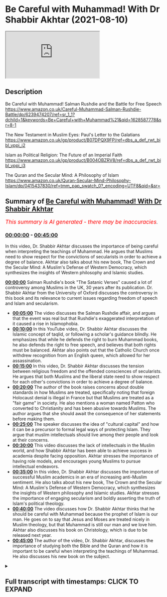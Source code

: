 # Be Careful with Muhammad! With Dr Shabbir Akhtar (2021-08-10)

<iframe loading='lazy' src='https://www.youtube.com/embed/YbwyFNXXC00'></iframe>

## Description

Be Careful with Muhammad! Salman Rushdie and the Battle for Free Speech https://www.amazon.co.uk/Careful-Muhammad-Salman-Rushdie-Battle/dp/6239474207/ref=sr_1_1?dchild=1&keywords=Be+Careful+with+Muhammad%21&qid=1628587778&sr=8-1

The New Testament in Muslim Eyes: Paul's Letter to the Galatians https://www.amazon.co.uk/gp/product/B07DPQX9FP/ref=dbs_a_def_rwt_bibl_vppi_i2

Islam as Political Religion: The Future of an Imperial Faith https://www.amazon.co.uk/gp/product/B004OBZRV8/ref=dbs_a_def_rwt_bibl_vppi_i3

The Quran and the Secular Mind: A Philosophy of Islam https://www.amazon.co.uk/Quran-Secular-Mind-Philosophy-Islam/dp/0415437830/ref=tmm_pap_swatch_0?_encoding=UTF8&qid=&sr=

## Summary of [Be Careful with Muhammad! With Dr Shabbir Akhtar](https://www.youtube.com/watch?v=YbwyFNXXC00)


*<span style="color:red; font-size:125%">This summary is AI generated - there may be inaccuracies</span>. [](/)*

### [00:00:00](https://www.youtube.com/watch?v=YbwyFNXXC00&t=0) - [00:45:00](https://www.youtube.com/watch?v=YbwyFNXXC00&t=2700)

In this video, Dr. Shabbir Akhtar discusses the importance of being careful when interpreting the teachings of Muhammad. He argues that Muslims need to show respect for the convictions of secularists in order to achieve a degree of balance. Akhtar also talks about his new book, The Crown and the Secular Mind: A Muslim's Defense of Western Democracy, which synthesizes the insights of Western philosophy and Islamic studies.

**[00:00:00](https://www.youtube.com/watch?v=YbwyFNXXC00&t=0)** Salman Rushdie's book "The Satanic Verses" caused a lot of controversy among Muslims in the UK, 30 years after its publication. Dr. Shabbir Akhtar from the University of Oxford discusses the controversy in this book and its relevance to current issues regarding freedom of speech and Islam and secularism.
* **[00:05:00](https://www.youtube.com/watch?v=YbwyFNXXC00&t=300)** The video discusses the Salman Rushdie affair, and argues that the event was real but that Rushdie's exaggerated interpretation of it caused a rise in Islamophobia.
* **[00:10:00](https://www.youtube.com/watch?v=YbwyFNXXC00&t=600)** In this YouTube video, Dr. Shabbir Akhtar discusses the Islamic concept of taqlid, or following a scholar's guidance blindly. He emphasizes that while he defends the right to burn Muhammad books, he also defends the right to free speech, and believes that both rights must be balanced. Akhtar also points out that the Catholic Church once withdrew recognition from an English queen, which allowed for her assassination.
* **[00:15:00](https://www.youtube.com/watch?v=YbwyFNXXC00&t=900)** In this video, Dr. Shabbir Akhtar discusses the tension between religious freedom and the offended consciences of secularists. He argues that both Muslims and the liberal state need to show respect for each other's convictions in order to achieve a degree of balance.
* **[00:20:00](https://www.youtube.com/watch?v=YbwyFNXXC00&t=1200)** The author of the book raises concerns about double standards in how Muslims are treated, specifically noting that foreign Holocaust denial is illegal in France but that Muslims are treated as a "fair game" in society. He also mentions a woman named Patton who converted to Christianity and has been abusive towards Muslims. The author argues that she should await the consequence of her statements before making them.
* **[00:25:00](https://www.youtube.com/watch?v=YbwyFNXXC00&t=1500)** The speaker discusses the idea of "cultural capital" and how it can be a precursor to formal legal ways of protecting Islam. They argue that muslim intellectuals should live among their people and look at their concerns.
* **[00:30:00](https://www.youtube.com/watch?v=YbwyFNXXC00&t=1800)** This video discusses the lack of intellectuals in the Muslim world, and how Shabbir Akhtar has been able to achieve success in academia despite facing opposition. Akhtar stresses the importance of having role models, and encourages young Muslims to pursue intellectual endeavors.
* **[00:35:00](https://www.youtube.com/watch?v=YbwyFNXXC00&t=2100)** In this video, Dr. Shabbir Akhtar discusses the importance of successful Muslim academics in an era of increasing anti-Muslim sentiment. He also talks about his new book, The Crown and the Secular Mind: A Muslim's Defense of Western Democracy, which synthesizes the insights of Western philosophy and Islamic studies. Akhtar stresses the importance of engaging secularism and boldly asserting the truth of Islam's political theology.
* **[00:40:00](https://www.youtube.com/watch?v=YbwyFNXXC00&t=2400)** The video discusses how Dr. Shabbir Akhtar thinks that he should be careful with Muhammad because the prophet of Islam is our man. He goes on to say that Jesus and Moses are treated nicely in Muslim theology, but that Muhammad is still our man and we love him. Akhtar also discusses his book on Christology, which is due to be released next year.
* **[00:45:00](https://www.youtube.com/watch?v=YbwyFNXXC00&t=2700)** The author of the video, Dr. Shabbir Akhtar, discusses the importance of studying both the Bible and the Quran and how it is important to be careful when interpreting the teachings of Muhammad. He also discusses his new book on the subject.

<details><summary><h2>Full transcript with timestamps: CLICK TO EXPAND</h2></summary>

[0:00:00](https://youtu.be/YbwyFNXXC00?t=0) Well hello there, my name is Paul Williams 
from Blogging Theology and you are almost    
[0:00:06](https://youtu.be/YbwyFNXXC00?t=6) welcome. And today I have a very special guest Dr Shabbir Akhtar from the University of Oxford.    
[0:00:12](https://youtu.be/YbwyFNXXC00?t=12) You're most welcome sir! Thank you very much 
Paul thank you. And I just want to    
[0:00:18](https://youtu.be/YbwyFNXXC00?t=18) introduce briefly who Dr Shabbir is for 
those of you who don't know. He's a philosopher    
[0:00:25](https://youtu.be/YbwyFNXXC00?t=25) trained at Cambridge University, as a PhD in 
Kierkegaard, I think the famous Danish philosopher    
[0:00:32](https://youtu.be/YbwyFNXXC00?t=32) who's really worth reading actually, he's widely 
published on pluralism, race relations in the UK,    
[0:00:38](https://youtu.be/YbwyFNXXC00?t=38) and Islam's and Christianity's differing responses 
to modern secularism particularly in the UK.   
[0:00:46](https://youtu.be/YbwyFNXXC00?t=46) He's written some some of my favourite books 
actually he's written The Quran and the Secular    
[0:00:51](https://youtu.be/YbwyFNXXC00?t=51) Mind, published in 2007 an absolute feast for the 
intellect, it is one of Dr Tim Winter's recommended    
[0:00:59](https://youtu.be/YbwyFNXXC00?t=59) reading books in his reading list, and I agree 
with that. And another great one is Islam as a    
[0:01:04](https://youtu.be/YbwyFNXXC00?t=64) Political Religion, published in 2010, another really weighty 
and fascinating tome. I recommend both of these.    
[0:01:12](https://youtu.be/YbwyFNXXC00?t=72) But also he's gone even beyond that - 
he's published the first of a three volume    
[0:01:17](https://youtu.be/YbwyFNXXC00?t=77) commentary on the Greek New Testament called The 
New Testament in Muslim Eyes: Paul's Letter to the    
[0:01:23](https://youtu.be/YbwyFNXXC00?t=83) Galatians, published by Routledge. And I think that 
may be a first: a Muslim philosopher, theologian,    
[0:01:30](https://youtu.be/YbwyFNXXC00?t=90) actually engaged with contemporary cutting edge 
biblical scholarship and looking at the Greek of    
[0:01:36](https://youtu.be/YbwyFNXXC00?t=96) Paul's letter to the Galatians, so i have read that 
and that is actually for all theological students    
[0:01:41](https://youtu.be/YbwyFNXXC00?t=101) again another work that's highly recommended 
actually not just obviously by me but by    
[0:01:46](https://youtu.be/YbwyFNXXC00?t=106) the scholars. And he's currently a member of 
the Faculty of Theology and Religions at Oxford    
[0:01:53](https://youtu.be/YbwyFNXXC00?t=113) University, and i know you've been a professor in 
the USA, i think in Indonesia as well, you were    
[0:01:58](https://youtu.be/YbwyFNXXC00?t=118) yeah Malaysia, in Malaysia as well, so incredibly 
diverse varied and fascinating career.    
[0:02:06](https://youtu.be/YbwyFNXXC00?t=126) But the the reason he is here today i 
invited him to appear today is another book    
[0:02:13](https://youtu.be/YbwyFNXXC00?t=133) that has he's just republished actually it's 
called Be Careful with Muhammad, Salman Rushdie and    
[0:02:20](https://youtu.be/YbwyFNXXC00?t=140) the Battle for Free Speech. Now it's the second 
edition with a huge new preface which i've    
[0:02:27](https://youtu.be/YbwyFNXXC00?t=147) read and that's worth it's actually a work in its 
own right a massive survey of issues to do with    
[0:02:32](https://youtu.be/YbwyFNXXC00?t=152) freedom of speech and islam and secularism and oh 
many many issues so it's that book i think that    
[0:02:38](https://youtu.be/YbwyFNXXC00?t=158) really triggered people triggered me to think wow 
you know maybe dr shabir can talk about that so um    
[0:02:45](https://youtu.be/YbwyFNXXC00?t=165) can you just uh first of all um say a bit about 
um who Salman Rushdie is because not particularly    
[0:02:53](https://youtu.be/YbwyFNXXC00?t=173) younger viewers i'm gonna have no idea who this 
gentleman is and uh and also this book that he    
[0:02:58](https://youtu.be/YbwyFNXXC00?t=178) wrote the 'Satanic Verses' it sounds evil! What is 
it what is this book about and why why is it cause    
[0:03:05](https://youtu.be/YbwyFNXXC00?t=185) such a furore, such an upset amongst Muslims in 
the UK. Well thank you very much Paul for inviting    
[0:03:13](https://youtu.be/YbwyFNXXC00?t=193) me. Salam to everyone and also happy new muslim 
year in the month of muharram ii a good uh time to    
[0:03:23](https://youtu.be/YbwyFNXXC00?t=203) speak on this topic uh paul is a mutual 
pleasure by the way i'm awesome admirer of your    
[0:03:29](https://youtu.be/YbwyFNXXC00?t=209) blogging theology and you're a very erudite 
uh man yourself even though you don't have    
[0:03:35](https://youtu.be/YbwyFNXXC00?t=215) the title of professor you don't need one um 
let me see what this book is about it's uh    
[0:03:41](https://youtu.be/YbwyFNXXC00?t=221) as you say it goes back an event that took place 
about 30 years ago uh the salman rushdie affair    
[0:03:49](https://youtu.be/YbwyFNXXC00?t=229) not just the publication of rushdie's book 
the satanic verses which i'll explain what's    
[0:03:53](https://youtu.be/YbwyFNXXC00?t=233) in it but also our muslim response to 
it i was one of the campaigners and    
[0:03:58](https://youtu.be/YbwyFNXXC00?t=238) this book actually the original book 
is a record of a campaign the preface    
[0:04:03](https://youtu.be/YbwyFNXXC00?t=243) 30 years on these were everything that's happened 
in the last 30 years the book was um published in    
[0:04:09](https://youtu.be/YbwyFNXXC00?t=249) 1988 autumn and then i wrote my response in 1989 
soon after the fatwa was issued the sentence    
[0:04:19](https://youtu.be/YbwyFNXXC00?t=259) sentencing summaries due to death by the late 
ayatollah khomeini my book is a survey of all    
[0:04:24](https://youtu.be/YbwyFNXXC00?t=264) these events the book burning in bradford um 
30 years on i think the issues are so relevant    
[0:04:31](https://youtu.be/YbwyFNXXC00?t=271) uh paul what i do is i look at the 
charlie hebdo affair among other cartoon    
[0:04:36](https://youtu.be/YbwyFNXXC00?t=276) controversies in the danish context as well 
that's part of the preface but the preface    
[0:04:40](https://youtu.be/YbwyFNXXC00?t=280) really does try and cover it multi-dimensionally 
the event actually is a very interesting one in    
[0:04:46](https://youtu.be/YbwyFNXXC00?t=286) islamic history it's greatly uh debated many words 
that there was such an incident the allegation    
[0:04:53](https://youtu.be/YbwyFNXXC00?t=293) is that and it's recorded in 
islamic history by the way    
[0:04:58](https://youtu.be/YbwyFNXXC00?t=298) and other historians that on one occasion surah 53 
um the prophet's attempt to deliver the revelation    
[0:05:06](https://youtu.be/YbwyFNXXC00?t=306) was interrupted by the devil who inserted a number 
of verses into the revelation now these verses are    
[0:05:12](https://youtu.be/YbwyFNXXC00?t=312) not found in in any manuscript in the quran 
they were immediately removed during the time    
[0:05:17](https://youtu.be/YbwyFNXXC00?t=317) the lifetime of the prophet so and there's a lot 
of dispute about whether the incident is genuine    
[0:05:23](https://youtu.be/YbwyFNXXC00?t=323) or whether it was actually just invented 
perhaps possibly by muslims themselves    
[0:05:28](https://youtu.be/YbwyFNXXC00?t=328) to provide an occasion of revelation for a verse 
in chapter 22 a different surah of the quran    
[0:05:34](https://youtu.be/YbwyFNXXC00?t=334) which says that whenever satan tries to interject 
something into the mouth one of our messengers we    
[0:05:41](https://youtu.be/YbwyFNXXC00?t=341) ourselves meaning god we cancel it we acknowledge 
so some people think it may actually just be an    
[0:05:46](https://youtu.be/YbwyFNXXC00?t=346) artificial maneuver others think the incident is 
real but of course it doesn't occur in any extant    
[0:05:52](https://youtu.be/YbwyFNXXC00?t=352) mastery of the holy quran what i think rushdie 
did is that he took an arguably real incident    
[0:05:58](https://youtu.be/YbwyFNXXC00?t=358) in the history of the revelation of the quran 
and early islam and then he exaggerated it he    
[0:06:04](https://youtu.be/YbwyFNXXC00?t=364) said well if a couple of verses in the quran 
could temporarily at least be from the devil    
[0:06:10](https://youtu.be/YbwyFNXXC00?t=370) why isn't it possible that the entire quran 
is from the devil that's obviously the great    
[0:06:15](https://youtu.be/YbwyFNXXC00?t=375) hyperbole and exaggeration so i take him to 
task for that suggestion because i think such a    
[0:06:20](https://youtu.be/YbwyFNXXC00?t=380) revisionist account of history even in a fictional 
form is a very profound insult and abuse it's not    
[0:06:27](https://youtu.be/YbwyFNXXC00?t=387) really a critique of islamic origins that's the 
background the rest was our reaction to it which    
[0:06:32](https://youtu.be/YbwyFNXXC00?t=392) i've documented and i must say paul that i believe 
that the salman rushdie affair is not really just    
[0:06:39](https://youtu.be/YbwyFNXXC00?t=399) to do salman rushdie it's true that he wrote the 
book to which we reacted but had we not reacted    
[0:06:45](https://youtu.be/YbwyFNXXC00?t=405) there would not have been such an affair at all 
i think that the affair was an important one    
[0:06:50](https://youtu.be/YbwyFNXXC00?t=410) a lot of people criticized me recently 30 years 
old saying our reaction to this was wrong perhaps    
[0:06:57](https://youtu.be/YbwyFNXXC00?t=417) we ourselves are responsible for the islamophobia 
that has grown in the aftermath to which i respond    
[0:07:02](https://youtu.be/YbwyFNXXC00?t=422) well islamophobia predates the affair and sadly 
it will long outlive it is that sufficient    
[0:07:10](https://youtu.be/YbwyFNXXC00?t=430) paul for now well that that's that's very succinct 
uh summary i mean there's some spectacular global    
[0:07:17](https://youtu.be/YbwyFNXXC00?t=437) phenomena that happen for example as you say the 
ayatollah hominy issued uh uh what in the west    
[0:07:23](https://youtu.be/YbwyFNXXC00?t=443) is understood to be a fatwa is a death sentence 
isn't it in the west that's how it's understood    
[0:07:28](https://youtu.be/YbwyFNXXC00?t=448) because it couldn't be further from the truth 
a fact were simply a a legal ruling issued by a    
[0:07:33](https://youtu.be/YbwyFNXXC00?t=453) jurist it could be on any subject yeah the the 
ayatollah issued a death sentence and um the    
[0:07:40](https://youtu.be/YbwyFNXXC00?t=460) the summon russia who's a novelist um given an 
obe by the queen for his services to britain um    
[0:07:46](https://youtu.be/YbwyFNXXC00?t=466) extraordinary really um to be protected 24 hours a 
day by british police he may still be protected i    
[0:07:53](https://youtu.be/YbwyFNXXC00?t=473) don't know um and so he's virtually in hiding 
for many years because of this novel satanic    
[0:07:59](https://youtu.be/YbwyFNXXC00?t=479) verses that he wrote all those years ago it's an 
extraordinary reaction to a work of fiction but  
[0:08:07](https://youtu.be/YbwyFNXXC00?t=487) well well paul firstly with regard to fatwa as you 
say the fatwa simply means legal judgment it need    
[0:08:15](https://youtu.be/YbwyFNXXC00?t=495) not be binding however if it's issued by a head 
of state like community was obviously just by at    
[0:08:20](https://youtu.be/YbwyFNXXC00?t=500) least to the people who follow him in that country 
uh the word fatwa it's a quranic term incidentally    
[0:08:26](https://youtu.be/YbwyFNXXC00?t=506) the verb and the noun are used it basically 
means a judgment so obviously a fatwa from god    
[0:08:32](https://youtu.be/YbwyFNXXC00?t=512) for example in several parts to quran there's 
a fatwa about a particular very intricate    
[0:08:38](https://youtu.be/YbwyFNXXC00?t=518) matter of inheritance at the end of chapter four 
obviously the word fatwa the verbal form is used    
[0:08:44](https://youtu.be/YbwyFNXXC00?t=524) there but actually in islamic history uh there 
have been a variety of fatawa or plural one of    
[0:08:50](https://youtu.be/YbwyFNXXC00?t=530) the most famous ones was ironically given by ibn 
rushd avarice who wrote a book a whole treatise    
[0:08:58](https://youtu.be/YbwyFNXXC00?t=538) in the form of fatwa because he was a maliki 
jurist and the book is called the compatibility    
[0:09:04](https://youtu.be/YbwyFNXXC00?t=544) of the sharia the holy law with wisdom philosophy 
so it's strange that the word fatwa was associated    
[0:09:10](https://youtu.be/YbwyFNXXC00?t=550) with something in purely intellectual and 
two recent years where now of course many    
[0:09:15](https://youtu.be/YbwyFNXXC00?t=555) people misinterpret it to mean the fatwa means a 
death sentence specifically of course it doesn't    
[0:09:20](https://youtu.be/YbwyFNXXC00?t=560) mean that but nonetheless it's a partnerable um 
era because a lot of westerners won't know that    
[0:09:25](https://youtu.be/YbwyFNXXC00?t=565) background which is why i'm glad you asked me so 
i can clarify i should also clarify another point    
[0:09:30](https://youtu.be/YbwyFNXXC00?t=570) in order to maintain a position of moral 
consistency for my work as a campaigner i    
[0:09:36](https://youtu.be/YbwyFNXXC00?t=576) don't wish to comment on the validity of the fatwa 
and i don't do so in my book what i say there is    
[0:09:41](https://youtu.be/YbwyFNXXC00?t=581) that this fatwa is for people who are subject to 
its jurisdiction let's just say whoever takes imam  
[0:09:51](https://youtu.be/YbwyFNXXC00?t=591) obviously i live in england which is my country 
adopted citizenship i enjoy degree of religious    
[0:09:57](https://youtu.be/YbwyFNXXC00?t=597) freedom here there are occasions when the 
secular state law conflicts religious law    
[0:10:02](https://youtu.be/YbwyFNXXC00?t=602) and my conscience but that doesn't give 
me the right to implement fatwa here i    
[0:10:06](https://youtu.be/YbwyFNXXC00?t=606) want to make that clear that i wanted to maintain 
a morally consistent position on the fatwa however    
[0:10:11](https://youtu.be/YbwyFNXXC00?t=611) i do defend the book burning which you may come 
to later on which i think is fully within the law    
[0:10:16](https://youtu.be/YbwyFNXXC00?t=616) and my book was written as a liberal response 
to rushdie meaning i wanted to as a philosopher    
[0:10:22](https://youtu.be/YbwyFNXXC00?t=622) argue a case rather than simply respond to critics 
who are saying well you muslims don't know how to    
[0:10:28](https://youtu.be/YbwyFNXXC00?t=628) answer salman rushdie therefore you wish to kill 
him i said no that's not the case we can answer    
[0:10:33](https://youtu.be/YbwyFNXXC00?t=633) him if we're given a chance in the media and 
eventually were after a long struggle as far as    
[0:10:38](https://youtu.be/YbwyFNXXC00?t=638) the killing of the apostate is concerned i do 
debate the israel apostasy in general but not    
[0:10:44](https://youtu.be/YbwyFNXXC00?t=644) just simply with respect to rushdie finally a 
ps the idea of a legal judgment but there's no    
[0:10:50](https://youtu.be/YbwyFNXXC00?t=650) monopoly of islam you know catholic canon law is 
a response uh a response i'm sure you know what uh    
[0:10:56](https://youtu.be/YbwyFNXXC00?t=656) well better than i do so you know we're not unique 
in having legal judgments as you know catholicism    
[0:11:02](https://youtu.be/YbwyFNXXC00?t=662) uh different from protestantism does have 
certain kind of canon law and you can ask for    
[0:11:07](https://youtu.be/YbwyFNXXC00?t=667) authorities particularly the 
holy father to issue an important    
[0:11:11](https://youtu.be/YbwyFNXXC00?t=671) fatwa if you like or response it's interesting 
it just struck me uh as you were talking about    
[0:11:17](https://youtu.be/YbwyFNXXC00?t=677) catholic canon law during the time of elizabeth 
the first uh queen of england of course and uh    
[0:11:22](https://youtu.be/YbwyFNXXC00?t=682) she was much hated by catholics for all sorts 
of reasons she seems a heretic and a persecutor    
[0:11:28](https://youtu.be/YbwyFNXXC00?t=688) of catholics so the the rome the pope actually uh 
withdrew uh recognition of her as a head of state    
[0:11:34](https://youtu.be/YbwyFNXXC00?t=694) and what this meant was that she was a legitimate 
target for assassination by catholics and this    
[0:11:40](https://youtu.be/YbwyFNXXC00?t=700) didn't help catholics at all in england but uh 
but nevertheless it was kind of a fatwa in a way    
[0:11:47](https://youtu.be/YbwyFNXXC00?t=707) and that's when catholics uh could have 
legitimately assassinated the queen of england  
[0:11:54](https://youtu.be/YbwyFNXXC00?t=714) what would  
[0:11:58](https://youtu.be/YbwyFNXXC00?t=718) historical point you're making it's absolutely 
true what you're saying the the reason why    
[0:12:02](https://youtu.be/YbwyFNXXC00?t=722) people are not so familiar with this incident 
about the possible uh threat of assassination    
[0:12:08](https://youtu.be/YbwyFNXXC00?t=728) because of the pope's action 
is because a great deal of um    
[0:12:12](https://youtu.be/YbwyFNXXC00?t=732) you know people encyclicals as you know as they 
call people letters are not binding in the same    
[0:12:17](https://youtu.be/YbwyFNXXC00?t=737) way uh as a response or you know juristic response 
would be but what you're referring to is a very    
[0:12:23](https://youtu.be/YbwyFNXXC00?t=743) serious uh matter of canon law it wasn't just 
a papal encyclical paper encyclicals contain    
[0:12:29](https://youtu.be/YbwyFNXXC00?t=749) what's called exhortation and admonition from 
the holy father of course they have normative    
[0:12:34](https://youtu.be/YbwyFNXXC00?t=754) authority but anyway enough of that ought to 
get distracted into a debate on catholicism    
[0:12:40](https://youtu.be/YbwyFNXXC00?t=760) thank you it's just one of the quick things i want 
to mention um about i saw this is a distraction    
[0:12:44](https://youtu.be/YbwyFNXXC00?t=764) but i think it really is quite relevant to get a 
rounded picture of religious history in britain    
[0:12:48](https://youtu.be/YbwyFNXXC00?t=768) uh every november the fifth we celebrate or most 
of the celebrate bonfire and we celebrate hey    
[0:12:55](https://youtu.be/YbwyFNXXC00?t=775) uh if we you know why we're celebrating we're 
celebrating the deliverance of the king king    
[0:13:00](https://youtu.be/YbwyFNXXC00?t=780) james of parliament from being blown up by these 
nasty evil catholics but what's interesting    
[0:13:06](https://youtu.be/YbwyFNXXC00?t=786) the catholics did try and some catholics i should 
say did try and blow up parliament and kill the    
[0:13:11](https://youtu.be/YbwyFNXXC00?t=791) king because of uh what he was doing to catholics 
but i i'm reminded of a recent um uh book    
[0:13:16](https://youtu.be/YbwyFNXXC00?t=796) uh called the gun the gun gunpowder plot by uh 
frasier who she's a historian and a novelist and    
[0:13:24](https://youtu.be/YbwyFNXXC00?t=804) it was um dedicated uh to her children and in the 
inside cover it says oh and some of my children    
[0:13:30](https://youtu.be/YbwyFNXXC00?t=810) had really wished the gunpowder uh plotters had 
succeeded you know it was a sense of yeah yeah    
[0:13:35](https://youtu.be/YbwyFNXXC00?t=815) there was a real cause for injustice and i thought 
reading that hang on if a muslim had said that    
[0:13:41](https://youtu.be/YbwyFNXXC00?t=821) they would have been prosecuted for 
terrorism and uh well actually apologizing  
[0:13:54](https://youtu.be/YbwyFNXXC00?t=834) the great novelist absolutely you know i'm aware 
of it uh by the way just to you know follow up    
[0:13:59](https://youtu.be/YbwyFNXXC00?t=839) what you're saying paul as a matter of fact 
we burnt not myself personally but some people    
[0:14:03](https://youtu.be/YbwyFNXXC00?t=843) burnt effigies of salmon rusty and bradford and 
um indeed in london and i was just saying that    
[0:14:09](https://youtu.be/YbwyFNXXC00?t=849) analogously at the time yusuf islam actually said 
when somebody asked him on a live debate with me    
[0:14:15](https://youtu.be/YbwyFNXXC00?t=855) we were among the muslims there present me and 
my brother yusuf islam about the effigy burning    
[0:14:21](https://youtu.be/YbwyFNXXC00?t=861) i didn't comment on it but i remember yusuf saying 
perhaps he regretted it afterwards i don't know    
[0:14:26](https://youtu.be/YbwyFNXXC00?t=866) he said well i don't have time to attend refugee 
burnings i'm a busy man but if it was the real    
[0:14:32](https://youtu.be/YbwyFNXXC00?t=872) thing i might attend yeah you know i i yeah that 
caused a little bit of a fluttering in the media    
[0:14:37](https://youtu.be/YbwyFNXXC00?t=877) absolutely absolutely um that's understandable 
hyperbole given the emotions at the time    
[0:14:42](https://youtu.be/YbwyFNXXC00?t=882) but in your preface to your book um on on this 
um on the salman rushdie uh campaign against    
[0:14:50](https://youtu.be/YbwyFNXXC00?t=890) his book you put the uh the argument perhaps of 
the adversary so in uh page 16 in the preface    
[0:14:56](https://youtu.be/YbwyFNXXC00?t=896) you say freedom of religion is a right that 
conflicts with freedom of expression and speech    
[0:15:02](https://youtu.be/YbwyFNXXC00?t=902) thus a citizen's right to believe in the faith 
of his or her own choice is intention with the    
[0:15:07](https://youtu.be/YbwyFNXXC00?t=907) right of one's opponents to mock those freely 
chosen religious beliefs the liberal state    
[0:15:14](https://youtu.be/YbwyFNXXC00?t=914) meaning the uk is committed to both principles 
simultaneously and must rely on the good will of    
[0:15:20](https://youtu.be/YbwyFNXXC00?t=920) its citizens to forgo the right to offend others 
with opposed convictions religious believers too    
[0:15:27](https://youtu.be/YbwyFNXXC00?t=927) need to show respect for the consciences of their 
secularist detractors now given that um matrix or    
[0:15:35](https://youtu.be/YbwyFNXXC00?t=935) legal matrix as you call it uh and this is in 
reference also to the cartoons that appeared in    
[0:15:41](https://youtu.be/YbwyFNXXC00?t=941) several european nations as well leading to the 
charlie hebdo murders in france how how do we    
[0:15:49](https://youtu.be/YbwyFNXXC00?t=949) square this circle how do we have religious uh 
freedom of expression and the citizens right    
[0:15:56](https://youtu.be/YbwyFNXXC00?t=956) also to uh criticize and even mock according 
to the charlie hebdo people they think it's    
[0:16:02](https://youtu.be/YbwyFNXXC00?t=962) their what is their legal right in this country in 
france so how do you how do you as a muslim square    
[0:16:07](https://youtu.be/YbwyFNXXC00?t=967) that's living in the west in in this difficult 
conundrum well it's a great question one of the    
[0:16:13](https://youtu.be/YbwyFNXXC00?t=973) more difficult ones actually raised by my preface 
in the context of the preface i was posing this as    
[0:16:20](https://youtu.be/YbwyFNXXC00?t=980) a problem for the liberal state they're just 
committed to two potentially contradictory    
[0:16:24](https://youtu.be/YbwyFNXXC00?t=984) principles and therefore the state needs to do 
something about it but you have to be right to    
[0:16:29](https://youtu.be/YbwyFNXXC00?t=989) put the burden on me as well as a muslim citizen 
of the united kingdom why should we deal with it    
[0:16:35](https://youtu.be/YbwyFNXXC00?t=995) can we i mean i'm very keen actually to work with 
parliament you know behind the scenes uh on some    
[0:16:41](https://youtu.be/YbwyFNXXC00?t=1001) policy paper on this matter how did you well of 
course de facto what has happened so far is that    
[0:16:47](https://youtu.be/YbwyFNXXC00?t=1007) uh you know the the blasphemy law in england and 
worlds was abolished rather than extended you    
[0:16:52](https://youtu.be/YbwyFNXXC00?t=1012) know we had asked an extension to call islam under 
the the law of the time in 1989 uh only anglican    
[0:17:00](https://youtu.be/YbwyFNXXC00?t=1020) sensibilities were protected against what's 
called scarless attack extremely abusive yeah    
[0:17:06](https://youtu.be/YbwyFNXXC00?t=1026) so then presumably now under the public disorder 
act some amendments they're saying if something in    
[0:17:15](https://youtu.be/YbwyFNXXC00?t=1035) a multicultural society causes extreme provocation 
then the state may prosecute someone who has said    
[0:17:22](https://youtu.be/YbwyFNXXC00?t=1042) something let's say to do hate speech or trying 
to arouse sentiments which may get out of hand    
[0:17:30](https://youtu.be/YbwyFNXXC00?t=1050) apart from self-censorship by authors which i 
think is a separate issue you're asking me about    
[0:17:36](https://youtu.be/YbwyFNXXC00?t=1056) how do we deal with this legal tension well they 
say primarily it's a problem for the liberal state    
[0:17:41](https://youtu.be/YbwyFNXXC00?t=1061) but what i'm saying i'll say this now it's not in 
my book what i'm saying is that muslims also need    
[0:17:48](https://youtu.be/YbwyFNXXC00?t=1068) to show respect for the consciences not only of 
other fellow you know people of religions jews    
[0:17:55](https://youtu.be/YbwyFNXXC00?t=1075) christians but hindu sikhs but also the fact that 
the humanist tradition as a conscience too there    
[0:18:00](https://youtu.be/YbwyFNXXC00?t=1080) are some very uh fine human beings who are secular 
humanist and they may passionately believe as a    
[0:18:05](https://youtu.be/YbwyFNXXC00?t=1085) matter of principle and i actually agree with this 
uh principle-free speech my my concern is with its    
[0:18:11](https://youtu.be/YbwyFNXXC00?t=1091) precise content and parliamentary limits as to 
exactly when it is permitted and that's not a    
[0:18:19](https://youtu.be/YbwyFNXXC00?t=1099) muslim novelty the law already recognizes 
limitations so the way that this tension    
[0:18:24](https://youtu.be/YbwyFNXXC00?t=1104) is dealt with in law de facto rather than 
the journey is that people in fact already    
[0:18:30](https://youtu.be/YbwyFNXXC00?t=1110) a self-censorship by authors b the government 
does take people to task if it thinks that what    
[0:18:36](https://youtu.be/YbwyFNXXC00?t=1116) they've said is not simply a matter of a 
religious prejudice but what may be called    
[0:18:43](https://youtu.be/YbwyFNXXC00?t=1123) racial discrimination these are entirely 
different things religious prejudice    
[0:18:47](https://youtu.be/YbwyFNXXC00?t=1127) is held to be something private whereas 
all racism is public because racism is    
[0:18:52](https://youtu.be/YbwyFNXXC00?t=1132) is prejudiced private prejudice plus the power to 
implement your prejudice that amounts to racism    
[0:18:58](https://youtu.be/YbwyFNXXC00?t=1138) and that's illegal you know you just have to go 
to an industrial tribunal um so i would say that    
[0:19:05](https://youtu.be/YbwyFNXXC00?t=1145) you'd have to look at this on a case-by-case basis 
the people have citizens have the right to have    
[0:19:13](https://youtu.be/YbwyFNXXC00?t=1153) you know freedom of uh their worship and other 
citizens the right to mock the beliefs of these    
[0:19:20](https://youtu.be/YbwyFNXXC00?t=1160) people who are religious aren't we in practice 
balance them well people do in fact balance them    
[0:19:26](https://youtu.be/YbwyFNXXC00?t=1166) to a variety of things one the law is 
rather ad hoc and piecemeal it does have    
[0:19:31](https://youtu.be/YbwyFNXXC00?t=1171) provision for public disorder something that 
may lead to a provocation of a scurrilous type    
[0:19:39](https://youtu.be/YbwyFNXXC00?t=1179) and of course in practice because the 
cultural capital that's now going in britain    
[0:19:44](https://youtu.be/YbwyFNXXC00?t=1184) whereby there's some informal respect for 
the prophet muhammad and for the muslim faith    
[0:19:48](https://youtu.be/YbwyFNXXC00?t=1188) developing over the last 30 years is not uniform 
now people also of course you know in the cartoon    
[0:19:54](https://youtu.be/YbwyFNXXC00?t=1194) affair want to mock islam but i think there's 
a lot of self-restraint especially in britain    
[0:19:59](https://youtu.be/YbwyFNXXC00?t=1199) that's true in denmark uh in fact even finland had 
an incident by their cartoon so i mean i go in the    
[0:20:06](https://youtu.be/YbwyFNXXC00?t=1206) book is that fair enough more for now i'm sorry 
if i'm walking well it's a difficult sorry i'm    
[0:20:12](https://youtu.be/YbwyFNXXC00?t=1212) just reminded uh of two different things that 
speakers corner which i go to sometime that's    
[0:20:16](https://youtu.be/YbwyFNXXC00?t=1216) a place in high park in london where free speech 
is uh by statute actually by act of parliament is    
[0:20:22](https://youtu.be/YbwyFNXXC00?t=1222) is protected uh by legal right uh there's been an 
incident recently where a uh well in my viewer a    
[0:20:29](https://youtu.be/YbwyFNXXC00?t=1229) notorious missionary um who has desecrated the 
quran by uh drilling holes in it and by weighing    
[0:20:37](https://youtu.be/YbwyFNXXC00?t=1237) charlie charlie hepto cartoons every week 
and saying uh things which i won't repeat on    
[0:20:42](https://youtu.be/YbwyFNXXC00?t=1242) camera about the prophet himself uh she was very 
regrettably she was attacked she was stabbed now    
[0:20:48](https://youtu.be/YbwyFNXXC00?t=1248) she's okay physically and muslims uh have roundly 
condemned this physical attack on her of course    
[0:20:55](https://youtu.be/YbwyFNXXC00?t=1255) but nevertheless she um does seem to be protected 
in her in her right to be particularly noxious and    
[0:21:03](https://youtu.be/YbwyFNXXC00?t=1263) abusive and insulting towards uh the prophet of 
islam and i say physically desecrating the quran    
[0:21:09](https://youtu.be/YbwyFNXXC00?t=1269) and that is protected uh by by law and there 
hasn't been an uh and there's been a um    
[0:21:16](https://youtu.be/YbwyFNXXC00?t=1276) obviously a lot of support in the press for her 
uncritically not taking into account that she is    
[0:21:21](https://youtu.be/YbwyFNXXC00?t=1281) in my view a hate preacher she's not uh offering 
arguments and criticism she's offering uh uh abuse    
[0:21:29](https://youtu.be/YbwyFNXXC00?t=1289) and then i was reminded with the statues in i 
don't know in in whitehall and trages square    
[0:21:33](https://youtu.be/YbwyFNXXC00?t=1293) like the one of churchill in parliament square 
which was uh had uh graffiti uh daubed in it and    
[0:21:40](https://youtu.be/YbwyFNXXC00?t=1300) and that was not seen as acceptable uh free speech 
by society and uh the perpetrators were arrested    
[0:21:45](https://youtu.be/YbwyFNXXC00?t=1305) and you know the idiot was taken away says it's 
okay to desecrate the crime but it's not okay to    
[0:21:51](https://youtu.be/YbwyFNXXC00?t=1311) put graffiti on a statue of winston churchill uh 
about a mile away and um there seems to be some    
[0:21:58](https://youtu.be/YbwyFNXXC00?t=1318) interesting um standards or uh perhaps not making 
yes absolutely yeah let me comment on both points    
[0:22:04](https://youtu.be/YbwyFNXXC00?t=1324) uh well um yes so this is part of a larger concern 
about double possibly even triple standards of um    
[0:22:12](https://youtu.be/YbwyFNXXC00?t=1332) justice in this matter to which muslims are 
routinely subject i'm afraid you know we're not    
[0:22:18](https://youtu.be/YbwyFNXXC00?t=1338) asking for any special prerogative we're asking 
for fair treatment equality under the law like so    
[0:22:23](https://youtu.be/YbwyFNXXC00?t=1343) foreign holocaust denial is illegal in france it 
seems very remarkable that muslims are a fair game    
[0:22:30](https://youtu.be/YbwyFNXXC00?t=1350) you know that macro himself is taking somebody to 
task for macron being portrayed as hitler which is    
[0:22:37](https://youtu.be/YbwyFNXXC00?t=1357) basically the covered requirement of a vaccination 
so there's lots of these cases the lady whom you    
[0:22:43](https://youtu.be/YbwyFNXXC00?t=1363) mentioned whose name escapes me pattern is 
her name she's from turkey originally patton    
[0:22:50](https://youtu.be/YbwyFNXXC00?t=1370) the lady in the speaker's corner i mean 
yeah she's a presumably an evangelical    
[0:22:55](https://youtu.be/YbwyFNXXC00?t=1375) convert to christianity yeah well yeah i 
i think that her behavior is irresponsible    
[0:23:00](https://youtu.be/YbwyFNXXC00?t=1380) uh especially to describe physical copies 
of the quran however she does of course    
[0:23:04](https://youtu.be/YbwyFNXXC00?t=1384) have the right to uh say that she thinks that 
islam is not a true religion that's criticism    
[0:23:11](https://youtu.be/YbwyFNXXC00?t=1391) and especially with the zeal of the convert she'll 
want to say that i myself also condemn physical    
[0:23:17](https://youtu.be/YbwyFNXXC00?t=1397) attacks on someone who says that as you say paul 
it's a right protected by statute law then the    
[0:23:24](https://youtu.be/YbwyFNXXC00?t=1404) question simply is the individual who speaks 
there and i've heard some very very nasty and    
[0:23:29](https://youtu.be/YbwyFNXXC00?t=1409) fiery stuff from both sides whether i should add 
i've attended it on occasion um then it's simply a    
[0:23:36](https://youtu.be/YbwyFNXXC00?t=1416) matter of being irresponsible as she is i mean she 
should await the consequence of saying such things    
[0:23:41](https://youtu.be/YbwyFNXXC00?t=1421) i'm not quite sure what her point was in 
desecrating the quran because all the points    
[0:23:46](https://youtu.be/YbwyFNXXC00?t=1426) she wants to make valid points about why she on 
grounds of conscience left islam let's say and    
[0:23:52](https://youtu.be/YbwyFNXXC00?t=1432) thinks there's something wrong with the faith and 
that christianity is a superior often salvation    
[0:23:56](https://youtu.be/YbwyFNXXC00?t=1436) she has every right to say that we're very lucky 
actually that we live in a in the united kingdom    
[0:24:02](https://youtu.be/YbwyFNXXC00?t=1442) which i have always argued in my book 30 years 
ago too a very mature liberal democracy why do    
[0:24:07](https://youtu.be/YbwyFNXXC00?t=1447) i say it's mature well the proof is that thank 
god we don't go around the police doesn't go    
[0:24:12](https://youtu.be/YbwyFNXXC00?t=1452) around gunning down people at demonstrations i 
mean i myself took place in many demonstrations    
[0:24:17](https://youtu.be/YbwyFNXXC00?t=1457) and the police were there to protect both the 
demonstrators and those who demonstrate against us    
[0:24:21](https://youtu.be/YbwyFNXXC00?t=1461) like women against fundamentalism for example 
you know made a counter-demonstration in london    
[0:24:27](https://youtu.be/YbwyFNXXC00?t=1467) in may of 1989 i remember that occasion i tried 
myself to engage with them saying you know you've    
[0:24:33](https://youtu.be/YbwyFNXXC00?t=1473) got very good points we're not debating all 
injustice we're just talking about rushdie one    
[0:24:39](https://youtu.be/YbwyFNXXC00?t=1479) book and i always joke with people that you know 
people say you are like nazis with the inquisition    
[0:24:44](https://youtu.be/YbwyFNXXC00?t=1484) with the burning of books well we did burn only 
one book i mean and we were a powerless minority    
[0:24:50](https://youtu.be/YbwyFNXXC00?t=1490) the nazis burned many books and they were powerful 
and they were fascists which we certainly aren't    
[0:24:56](https://youtu.be/YbwyFNXXC00?t=1496) now indeed that's very good just to look at your 
the last paragraph in your preface to the second    
[0:25:02](https://youtu.be/YbwyFNXXC00?t=1502) edition of the book you you say something 
very interesting um relevant here i think    
[0:25:07](https://youtu.be/YbwyFNXXC00?t=1507) you say um in your role as an organic rather than 
a deracinated public muslim intellectual you wish    
[0:25:13](https://youtu.be/YbwyFNXXC00?t=1513) to see contemporary islam treated as an indigenous 
faith no longer a foreign transplant granted onto    
[0:25:21](https://youtu.be/YbwyFNXXC00?t=1521) an alien and barren western tree its practical 
fruit may not be a formal legal recognition of    
[0:25:27](https://youtu.be/YbwyFNXXC00?t=1527) islam's place in the western public sector however 
it meaning islam intends to achieve a minimum    
[0:25:34](https://youtu.be/YbwyFNXXC00?t=1534) level of respect for the prophet of islam this 
informal and internalized recognition of the    
[0:25:40](https://youtu.be/YbwyFNXXC00?t=1540) dignity of our prophet within culture art 
literature and the moral values of the west    
[0:25:45](https://youtu.be/YbwyFNXXC00?t=1545) would be no mean achievement it will enable 
cohesion and harmony in societies that aspire    
[0:25:50](https://youtu.be/YbwyFNXXC00?t=1550) to being mature democracies that can effectively 
manage uh internal descent i think that's a very    
[0:25:58](https://youtu.be/YbwyFNXXC00?t=1558) uh very well very well put and i i mean is it 
something that tim winter said in his uh recent uh    
[0:26:04](https://youtu.be/YbwyFNXXC00?t=1564) book on uh muslims in uh europe um that the uh 
someone uh believers who aspire to follow the    
[0:26:13](https://youtu.be/YbwyFNXXC00?t=1573) abrahamic faith the faith of abraham have more 
rights he says to um to europe as a heritage than    
[0:26:21](https://youtu.be/YbwyFNXXC00?t=1581) atheists do who disown the religious patrimony 
of uh of their society and i know what he means    
[0:26:29](https://youtu.be/YbwyFNXXC00?t=1589) muslims uh people who follow abraham see uh see 
god they they see the glory of his creation they    
[0:26:36](https://youtu.be/YbwyFNXXC00?t=1596) understand the moral universe we live in and so 
many of these uh aspects of islam are identical to    
[0:26:42](https://youtu.be/YbwyFNXXC00?t=1602) the traditional christian indigenous understanding 
of society man's role within it and morality and    
[0:26:49](https://youtu.be/YbwyFNXXC00?t=1609) traditional values but these are rejected by the 
new atheists like hawkings and and richard harris    
[0:26:55](https://youtu.be/YbwyFNXXC00?t=1615) and others so in a curious way muslims have a 
better right he argues to uh europe than the    
[0:27:02](https://youtu.be/YbwyFNXXC00?t=1622) atheists do who are often vicivirus in campaigning 
against i mean speakers corners some of the the    
[0:27:08](https://youtu.be/YbwyFNXXC00?t=1628) most hostile voices against islam or muslims are 
atheists and the irony is that that they are less    
[0:27:14](https://youtu.be/YbwyFNXXC00?t=1634) uh they can identify less with the heritage of the 
west i would he would argue that muslims can you    
[0:27:20](https://youtu.be/YbwyFNXXC00?t=1640) can say yes you were right to see god traditional 
values life after death the resurrection of the    
[0:27:25](https://youtu.be/YbwyFNXXC00?t=1645) day of the day of jude all those themes are 
there in christianity as they are in islam  
[0:27:33](https://youtu.be/YbwyFNXXC00?t=1653) yes a very intriguing question uh let me comment 
on that i mean uh firstly uh uh tariq ramadan    
[0:27:41](https://youtu.be/YbwyFNXXC00?t=1661) my colleague until recently at oxford university 
and someone with all my core debates against    
[0:27:47](https://youtu.be/YbwyFNXXC00?t=1667) douglas murray in cambridge union and we won i 
should have um as also of course for a long time    
[0:27:52](https://youtu.be/YbwyFNXXC00?t=1672) uh to argue about the idea of a european 
islam in which muslims are not aliens here    
[0:27:58](https://youtu.be/YbwyFNXXC00?t=1678) you know they are here to settle and they should 
be argued develop a fake or uh law legal system of    
[0:28:06](https://youtu.be/YbwyFNXXC00?t=1686) for suitable for a minority a muslim minority 
um professor abdullah murad another friend    
[0:28:13](https://youtu.be/YbwyFNXXC00?t=1693) of mine he has rightly argued in his book 
traveling home if i would go further than uh  
[0:28:20](https://youtu.be/YbwyFNXXC00?t=1700) on this point i think that there should be 
recognition of classical not modern classical    
[0:28:26](https://youtu.be/YbwyFNXXC00?t=1706) arabic as every bit an important language of 
europe as greek and latin and yeah i entirely    
[0:28:33](https://youtu.be/YbwyFNXXC00?t=1713) agree with abdullah on this and i would go a 
step further um yes i think that this is a very    
[0:28:40](https://youtu.be/YbwyFNXXC00?t=1720) uh profound point that makes that 
you know islam one of the abrahamic    
[0:28:45](https://youtu.be/YbwyFNXXC00?t=1725) feds uh has a greater right than the atheists 
lobby which is repudiated the whole of the    
[0:28:52](https://youtu.be/YbwyFNXXC00?t=1732) christian heritage and indeed attacked it um 
so yeah i'm very happy to see things in that    
[0:28:58](https://youtu.be/YbwyFNXXC00?t=1738) direction i think this will be the grounds 
for the development of a kind of cultural  
[0:29:04](https://youtu.be/YbwyFNXXC00?t=1744) capital for the respect to islam remember 
cultural meaning because culture and moral    
[0:29:11](https://youtu.be/YbwyFNXXC00?t=1751) normative attitudes inside culture towards the 
prophet will be a precursor to formal legal    
[0:29:17](https://youtu.be/YbwyFNXXC00?t=1757) ways of protecting islam which is my ultimate 
hope which is what i meant in the preface to    
[0:29:22](https://youtu.be/YbwyFNXXC00?t=1762) the last part of the presence you quoted at 
length paul that was my point about being organic    
[0:29:28](https://youtu.be/YbwyFNXXC00?t=1768) and not denacionated well it's a big temptation i 
think for muslims intellectuals to want to become    
[0:29:37](https://youtu.be/YbwyFNXXC00?t=1777) defenders of islam not to 
live among their people and to    
[0:29:41](https://youtu.be/YbwyFNXXC00?t=1781) look at their concerns this happens to many people 
marxism has suffered from this the language that    
[0:29:45](https://youtu.be/YbwyFNXXC00?t=1785) marxist scholars use is not something the 
ordinary workers used in the factory floor    
[0:29:50](https://youtu.be/YbwyFNXXC00?t=1790) and they followed the claim to be defending 
ordinary workers the proletariat feels that most    
[0:29:55](https://youtu.be/YbwyFNXXC00?t=1795) these university professors are talking to each 
other in the setting of oxbridge and other feudal    
[0:30:00](https://youtu.be/YbwyFNXXC00?t=1800) academia so i want to belong to 
people um and i did and i do well    
[0:30:06](https://youtu.be/YbwyFNXXC00?t=1806) because i live in a state of involuntary holy 
poverty unlike the prophet who lived in a state    
[0:30:11](https://youtu.be/YbwyFNXXC00?t=1811) of voluntary holy poverty i have no choice but to 
live among my people i don't have the money to go    
[0:30:16](https://youtu.be/YbwyFNXXC00?t=1816) and move out into the suburbs but i enjoy living 
among our own people and serving them placing my    
[0:30:21](https://youtu.be/YbwyFNXXC00?t=1821) scholarship at their feet i did that in bradford 
i mean my only complaint of course is that um    
[0:30:27](https://youtu.be/YbwyFNXXC00?t=1827) sadly as a culture the muslims don't make any 
room for the intellectual or for the man of    
[0:30:33](https://youtu.be/YbwyFNXXC00?t=1833) genius or you know for the scholar or whatever 
now they have a place for the um who is uh    
[0:30:39](https://youtu.be/YbwyFNXXC00?t=1839) into classical islamic learning but not for the 
place of simply a thinker wants to serve islam    
[0:30:45](https://youtu.be/YbwyFNXXC00?t=1845) um sadly we don't have that place i mean there 
are reasons for this i've mentioned other books    
[0:30:50](https://youtu.be/YbwyFNXXC00?t=1850) of mine one you mentioned on politics 
that you know we are a religion which    
[0:30:55](https://youtu.be/YbwyFNXXC00?t=1855) you know values martyrdom more than 
uh intellectuals and that's fine by me    
[0:31:00](https://youtu.be/YbwyFNXXC00?t=1860) but still it would be nice to get a bit of respect 
after serving the community activity for 30 years    
[0:31:05](https://youtu.be/YbwyFNXXC00?t=1865) and laying my own well my life at the time you 
know against racist groups and i didn't get police    
[0:31:10](https://youtu.be/YbwyFNXXC00?t=1870) protection and certainly my career which has 
suffered a great deal because of standing up and    
[0:31:15](https://youtu.be/YbwyFNXXC00?t=1875) i don't regret it that was the point of writing 
by the way this particular book i wanted to say    
[0:31:21](https://youtu.be/YbwyFNXXC00?t=1881) clearly that i'd like to reaffirm my commitment 
to the unnegotiable honor of the prophet muhammad    
[0:31:28](https://youtu.be/YbwyFNXXC00?t=1888) 30 years on in case someone thought i'd mellowed 
and was now you know arguing for the fact that i    
[0:31:34](https://youtu.be/YbwyFNXXC00?t=1894) was just a young man at the time in my in 
my late 20s and now i'd no longer believe    
[0:31:38](https://youtu.be/YbwyFNXXC00?t=1898) in it i still affirm it no go good i appreciate 
your strong clear your strong clear voice and    
[0:31:46](https://youtu.be/YbwyFNXXC00?t=1906) about the absence of intellectuals in 
the world i mean so many muslims i know    
[0:31:50](https://youtu.be/YbwyFNXXC00?t=1910) are very bright they become doctors accountants 
uh i don't know they work in computing and so on    
[0:31:55](https://youtu.be/YbwyFNXXC00?t=1915) and i'll give you yeah when you're going to 
when someone gonna try and be a philosopher or a    
[0:32:00](https://youtu.be/YbwyFNXXC00?t=1920) or a new testament scholar biblical scholar for 
example i know one person i think you you know i    
[0:32:07](https://youtu.be/YbwyFNXXC00?t=1927) don't mention his name of course who is doing 
a phd at oxford uh who's sorry muslim uh from    
[0:32:12](https://youtu.be/YbwyFNXXC00?t=1932) a pakistani background as well he was doing uh a 
doctrine in the bible and he hopefully will become    
[0:32:18](https://youtu.be/YbwyFNXXC00?t=1938) a biblical scholar but i think he's pretty much a 
well a pioneer perhaps after you after you anyway    
[0:32:23](https://youtu.be/YbwyFNXXC00?t=1943) but we need more we need more uh muslim voices 
in academia in theology and biblical studies and    
[0:32:30](https://youtu.be/YbwyFNXXC00?t=1950) history and so on i think the young shoots are 
coming through but uh at the moment they're    
[0:32:34](https://youtu.be/YbwyFNXXC00?t=1954) not as visible as they might be shall we say 
well there are several things we said about    
[0:32:39](https://youtu.be/YbwyFNXXC00?t=1959) this uh you want me to mention the name of the 
default student or you can i i'm not going to    
[0:32:45](https://youtu.be/YbwyFNXXC00?t=1965) i believe it's a sake to whom you're 
referring and he's doing a doctorate    
[0:32:51](https://youtu.be/YbwyFNXXC00?t=1971) with the people with whom i work as well 
at the center for christian muslim studies    
[0:32:55](https://youtu.be/YbwyFNXXC00?t=1975) um yes he's trying to acquire the original 
languages well several issues are here um    
[0:33:00](https://youtu.be/YbwyFNXXC00?t=1980) you know paul to be fair to why people you know 
for law and engineering firstly i come from a    
[0:33:06](https://youtu.be/YbwyFNXXC00?t=1986) poor working-class background in bradford and i 
remember my father being distinctly disappointed    
[0:33:12](https://youtu.be/YbwyFNXXC00?t=1992) that i'd won a scholarship to cambridge 
to read philosophy i think he would have    
[0:33:18](https://youtu.be/YbwyFNXXC00?t=1998) you know if me and my two brothers that remain 
in pakistan he would have liked to have seen us    
[0:33:22](https://youtu.be/YbwyFNXXC00?t=2002) become commissioned army officers and go and 
fight indians and kashmir so it was a bit of    
[0:33:27](https://youtu.be/YbwyFNXXC00?t=2007) disappointing have a son who was going to be 
a bookworm all his life um but you know to be    
[0:33:32](https://youtu.be/YbwyFNXXC00?t=2012) fair to why parents make that choice i think it's 
because it's very difficult to earn a living in    
[0:33:38](https://youtu.be/YbwyFNXXC00?t=2018) academia this profile i mean since there's no one 
like quite like me in terms of being a committed    
[0:33:44](https://youtu.be/YbwyFNXXC00?t=2024) muslim as well as a professional philosopher and a 
new testament scholar and a poet etc and you know    
[0:33:49](https://youtu.be/YbwyFNXXC00?t=2029) it means you're a pioneer but it doesn't mean that 
you're going to face a lot of hardship because you    
[0:33:53](https://youtu.be/YbwyFNXXC00?t=2033) don't fit into any cat again how to earn a living 
unless you're lucky enough to have a private um    
[0:33:59](https://youtu.be/YbwyFNXXC00?t=2039) well to have patronage neither which i have so 
it's been difficult but you know god provides    
[0:34:04](https://youtu.be/YbwyFNXXC00?t=2044) and i think it's also true that as the 
muslim community becomes more affluent    
[0:34:10](https://youtu.be/YbwyFNXXC00?t=2050) some people will want to become novelists and 
writers and academics and philosophers but    
[0:34:16](https://youtu.be/YbwyFNXXC00?t=2056) the other and rather than merely always going 
into the safe professions accounting law well    
[0:34:21](https://youtu.be/YbwyFNXXC00?t=2061) nothing wrong with those noble professions 
good way to living but i think also that    
[0:34:29](https://youtu.be/YbwyFNXXC00?t=2069) to what extent this will happen depends 
upon if any role models of successful    
[0:34:34](https://youtu.be/YbwyFNXXC00?t=2074) muslim academics you know for example dr osama 
azmi uh has been at oxford my my colleague do    
[0:34:41](https://youtu.be/YbwyFNXXC00?t=2081) not directly my colleague based on middle eastern 
studies at centennial's very fine scholar has you    
[0:34:47](https://youtu.be/YbwyFNXXC00?t=2087) know fluency in arabic as well as other languages 
and the question is that young scholars you know    
[0:34:53](https://youtu.be/YbwyFNXXC00?t=2093) is he going to make in academia will there be 
opposition especially if he's a committed muslim    
[0:34:58](https://youtu.be/YbwyFNXXC00?t=2098) you know a lot of muslims in western academia 
tends to sell out you know if you want him in    
[0:35:02](https://youtu.be/YbwyFNXXC00?t=2102) yourself true to yourself like i have and then try 
to create a counter narrative to what you think is    
[0:35:08](https://youtu.be/YbwyFNXXC00?t=2108) wrong about western liberal academia but while 
earning a living then that academia as opposed    
[0:35:14](https://youtu.be/YbwyFNXXC00?t=2114) to being at a madrassa it's a great achievement 
but it does mean it's extremely difficult so we    
[0:35:19](https://youtu.be/YbwyFNXXC00?t=2119) had a conference in oxford recently where uh some 
people wanted to look at examples of successful    
[0:35:25](https://youtu.be/YbwyFNXXC00?t=2125) muslim academics in academia and sadly it was 
pretty hard to find people in the humanities    
[0:35:30](https://youtu.be/YbwyFNXXC00?t=2130) with the exception of uh certainly now you 
know no longer with us professor professor    
[0:35:36](https://youtu.be/YbwyFNXXC00?t=2136) ramadan professor doctor fifi alakit is with us a 
great scholar of al-qaida and this is still only    
[0:35:45](https://youtu.be/YbwyFNXXC00?t=2145) three people in the whole of feudal academia and 
but we've got auto engineers we've got you know    
[0:35:51](https://youtu.be/YbwyFNXXC00?t=2151) processes of biochemical engineering sadly also 
same caveat applies to nuclear physics by the way    
[0:35:57](https://youtu.be/YbwyFNXXC00?t=2157) that's another dangerous profession to be in apart 
from the risk of being assassinated by israelis    
[0:36:02](https://youtu.be/YbwyFNXXC00?t=2162) while you're living in iran you know and 
i'm sure it's stretched all the way down    
[0:36:08](https://youtu.be/YbwyFNXXC00?t=2168) no that's absolutely absolutely fascinating um 
i i the risk of boring the viewers i do want to    
[0:36:12](https://youtu.be/YbwyFNXXC00?t=2172) stress uh how um worthwhile reading these two 
books authored by dr shabir akhtar the crown    
[0:36:19](https://youtu.be/YbwyFNXXC00?t=2179) and the secular mind um which uh you know i've 
read a few books and this is one of the best i've    
[0:36:25](https://youtu.be/YbwyFNXXC00?t=2185) ever read it's a extraordinary uh um synthesis of 
different registers of learning western philosophy    
[0:36:32](https://youtu.be/YbwyFNXXC00?t=2192) which have a phd and obviously and islamic studies 
the quran obviously you can read the arabic um and    
[0:36:38](https://youtu.be/YbwyFNXXC00?t=2198) that and and this engagement with secularism 
which is absolutely fundamental i think here    
[0:36:42](https://youtu.be/YbwyFNXXC00?t=2202) in france and in britain and in america as 
well so i i strongly urge uh readers it is    
[0:36:47](https://youtu.be/YbwyFNXXC00?t=2207) an advanced text and and abdol abdul harim murad 
professor at cambridge has it on his recommended    
[0:36:54](https://youtu.be/YbwyFNXXC00?t=2214) reading list but it's an advanced text so um 
you know think about what you will um but also    
[0:37:00](https://youtu.be/YbwyFNXXC00?t=2220) islam as a political religion and it it takes on 
board fearlessly the the early expansion of the    
[0:37:07](https://youtu.be/YbwyFNXXC00?t=2227) the muslim uma and the armies into the uh levant 
and north africa and so on and the justification    
[0:37:14](https://youtu.be/YbwyFNXXC00?t=2234) for that and and islam is an imperial faith as 
well and i like the the bold fearless way that    
[0:37:20](https://youtu.be/YbwyFNXXC00?t=2240) you assert that rather than um kind of apologetic 
uh slightly defensive way you you assert uh the    
[0:37:28](https://youtu.be/YbwyFNXXC00?t=2248) truth of that in a very a good way i think so and 
also for aspiring new testament scholars or news    
[0:37:34](https://youtu.be/YbwyFNXXC00?t=2254) students of the bible who want to see a muslim 
perspective uh his uh commentary on paul's letter    
[0:37:40](https://youtu.be/YbwyFNXXC00?t=2260) to the galatians a really important letter uh 
in the new testament uh poly paul's earliest    
[0:37:46](https://youtu.be/YbwyFNXXC00?t=2266) um a minute engagement with the greek and also 
it is quite objective actually it's not um a    
[0:37:53](https://youtu.be/YbwyFNXXC00?t=2273) tendentious uh commentary it's you're trying 
to bring out the meaning but also you hold back    
[0:37:59](https://youtu.be/YbwyFNXXC00?t=2279) quite often for making pronouncements clearly 
you're muslim and you don't uh it comes out    
[0:38:03](https://youtu.be/YbwyFNXXC00?t=2283) the very end perhaps of the book you you you you 
view paul paul's uh religious life in a somewhat    
[0:38:10](https://youtu.be/YbwyFNXXC00?t=2290) negative way but nevertheless there's a work of 
scholarship and and is worthy to stand there with    
[0:38:15](https://youtu.be/YbwyFNXXC00?t=2295) other commentaries by jimmy dunn and other british 
uh scholars as well so i commend that uh the the    
[0:38:22](https://youtu.be/YbwyFNXXC00?t=2302) new testament he muslim eyes paul's letter to the 
galatians published by uh rootledge and there's    
[0:38:28](https://youtu.be/YbwyFNXXC00?t=2308) um is it is a three volume commentary what would 
be the next one in that series dr well the next    
[0:38:34](https://youtu.be/YbwyFNXXC00?t=2314) one will be a more general survey the entire new 
testament with particular emphasis on one of the    
[0:38:39](https://youtu.be/YbwyFNXXC00?t=2319) key gospels called gospel of luke which in my view 
is more or less fully compatible with the image of    
[0:38:45](https://youtu.be/YbwyFNXXC00?t=2325) jesus christ in the holy quran and i should add by 
the way that just very briefly that the galatians    
[0:38:53](https://youtu.be/YbwyFNXXC00?t=2333) book has received a lot of favorable reviews from 
christians and also a lot of negative reviews it's    
[0:38:59](https://youtu.be/YbwyFNXXC00?t=2339) endorsed by professor paul fidess a professor of 
systematic theology at the university of oxford my    
[0:39:04](https://youtu.be/YbwyFNXXC00?t=2344) colleague and one of my allies actually he says 
that the book comes yes he says that the book    
[0:39:09](https://youtu.be/YbwyFNXXC00?t=2349) i've written comes from the center of 
islam sunni orthodox defender of the faith    
[0:39:14](https://youtu.be/YbwyFNXXC00?t=2354) he said sometimes such works may be expected from 
progressive muslims or muslims who are often seen    
[0:39:20](https://youtu.be/YbwyFNXXC00?t=2360) by mainstream muslims as not real believers but 
he said no one doubts your credentials so that    
[0:39:25](https://youtu.be/YbwyFNXXC00?t=2365) that's that's important for me i should say on 
the islamist political religion kind of you to    
[0:39:29](https://youtu.be/YbwyFNXXC00?t=2369) mention that paul you're one of the few people 
who's actually discussed it it's been ignored by    
[0:39:33](https://youtu.be/YbwyFNXXC00?t=2373) critics and i think the reason is because i think 
people found his arguments on the the question of    
[0:39:39](https://youtu.be/YbwyFNXXC00?t=2379) terrorism and islam as a political religion i 
think they found him unanswerable i've done my    
[0:39:44](https://youtu.be/YbwyFNXXC00?t=2384) best to boldly answer the critics of the prophet's 
political ministry and i've also discussed    
[0:39:51](https://youtu.be/YbwyFNXXC00?t=2391) political violence in the modern world including 
911 i've done it as fair as i could and i i    
[0:39:56](https://youtu.be/YbwyFNXXC00?t=2396) noticed that nobody reviewed my book and that 
can't be because i'm unknown to those people    
[0:40:00](https://youtu.be/YbwyFNXXC00?t=2400) because i noticed they have reviewed all my other 
works including my three poetry volumes but which    
[0:40:05](https://youtu.be/YbwyFNXXC00?t=2405) is very difficult to get reviewed but no one 
touched my book on politics that's a shame because    
[0:40:10](https://youtu.be/YbwyFNXXC00?t=2410) it it it is a substantial tone that deserves 
to be studied it should be on the bibliography    
[0:40:15](https://youtu.be/YbwyFNXXC00?t=2415) undergraduate level there's another advanced text 
i would say like uh the quran and the secular mind    
[0:40:20](https://youtu.be/YbwyFNXXC00?t=2420) but he looks at all these issues from a muslim 
point of view but fully conversant with western    
[0:40:25](https://youtu.be/YbwyFNXXC00?t=2425) political theory and and and so on so it's again 
an intellectual feast for those of us who enjoy    
[0:40:32](https://youtu.be/YbwyFNXXC00?t=2432) uh such things and that's you serve up these uh 
wonderful dishes from time to time and that's why    
[0:40:37](https://youtu.be/YbwyFNXXC00?t=2437) i like your work so much um so well i only 
wish for that my actual cooking was as good    
[0:40:43](https://youtu.be/YbwyFNXXC00?t=2443) as this intellectual dishes that i serve up 
thank you though we can't anyway so the next    
[0:40:48](https://youtu.be/YbwyFNXXC00?t=2448) one you say in that series will be on the gospel 
of luke okay so is it is it work on christology    
[0:40:53](https://youtu.be/YbwyFNXXC00?t=2453) perhaps is that the focus of that or would it 
so would it be a commentary on luke i should say    
[0:40:58](https://youtu.be/YbwyFNXXC00?t=2458) yeah it is actually on christology not just on 
look um it's rather involved on trade airport if    
[0:41:04](https://youtu.be/YbwyFNXXC00?t=2464) you don't mind me saying so it's complicated i 
think you would follow it but i'm not sure how    
[0:41:08](https://youtu.be/YbwyFNXXC00?t=2468) many other people would because you obviously 
know both islam and christianity yes it's a    
[0:41:13](https://youtu.be/YbwyFNXXC00?t=2473) major work on christology i'd like to think 
it'll be a landmark once it's finished along    
[0:41:18](https://youtu.be/YbwyFNXXC00?t=2478) with the third volume which looks at christian 
origins the question of revisionist history    
[0:41:25](https://youtu.be/YbwyFNXXC00?t=2485) uh like my colleagues are very excited although 
of course they are colleagues who are also very    
[0:41:30](https://youtu.be/YbwyFNXXC00?t=2490) concerned because they won't be happy i 
mean some people found my book on galatians    
[0:41:34](https://youtu.be/YbwyFNXXC00?t=2494) desolating others found it exhilarating these 
two words have been used by faculty colleagues    
[0:41:41](https://youtu.be/YbwyFNXXC00?t=2501) really well they're extraordinary adjectives to 
use of a work on new testament studies uh that    
[0:41:46](https://youtu.be/YbwyFNXXC00?t=2506) they're very very emotive uh expressions 
that's very true that's very true yeah um    
[0:41:52](https://youtu.be/YbwyFNXXC00?t=2512) just kind of better when will your book 
on christology be published do you think    
[0:41:57](https://youtu.be/YbwyFNXXC00?t=2517) well inshallah god willing it will 
be out sometime next year next year    
[0:42:03](https://youtu.be/YbwyFNXXC00?t=2523) good well i should certainly get that and review 
it on blogging theology thank you i think i should    
[0:42:08](https://youtu.be/YbwyFNXXC00?t=2528) certainly uh look forward to that enormously 
um maybe this is a good time to uh bring our    
[0:42:14](https://youtu.be/YbwyFNXXC00?t=2534) conversation to a close um but is there anything 
further you want to say i haven't focused too    
[0:42:19](https://youtu.be/YbwyFNXXC00?t=2539) much on the book uh be careful with mohammed that 
that's an interesting title be careful mohammed    
[0:42:25](https://youtu.be/YbwyFNXXC00?t=2545) where does that come from very interesting well 
it's it's a it's a persian proverb which was taken    
[0:42:31](https://youtu.be/YbwyFNXXC00?t=2551) seriously by western christian missionaries 
working in persia in iran uh the proverb was    
[0:42:39](https://youtu.be/YbwyFNXXC00?t=2559) say whatever you like about god literally 
be mad in taking liberties with god but    
[0:42:45](https://youtu.be/YbwyFNXXC00?t=2565) hoshar muhammad in farsi be careful with muhammad 
why well because the prophet of islam is our man    
[0:42:53](https://youtu.be/YbwyFNXXC00?t=2573) we alone love him christians and jews don't 
think much of it i even think he's a a prophet    
[0:42:59](https://youtu.be/YbwyFNXXC00?t=2579) let alone the final and greatest prophet uh you 
know while of course muslims are very generous to    
[0:43:06](https://youtu.be/YbwyFNXXC00?t=2586) jesus and to moses but no such curse is shown to 
our prophet however uh take liberties with god    
[0:43:12](https://youtu.be/YbwyFNXXC00?t=2592) means that there's a legitimate doctrinal 
dispute about the nature and actions of    
[0:43:18](https://youtu.be/YbwyFNXXC00?t=2598) of god whom we all share in the abrahamic faith 
but the prophet muhammad is simply our man and we    
[0:43:23](https://youtu.be/YbwyFNXXC00?t=2603) we love him and since we are the only ones 
to defend him you people who are who don't    
[0:43:28](https://youtu.be/YbwyFNXXC00?t=2608) understand our love for him just be careful i 
should say this book for the revised version    
[0:43:34](https://youtu.be/YbwyFNXXC00?t=2614) is very widely available there's 
more technology now to do    
[0:43:38](https://youtu.be/YbwyFNXXC00?t=2618) kindle and e-books and pdfs which we didn't have 
you know in the past it was just paperback so    
[0:43:44](https://youtu.be/YbwyFNXXC00?t=2624) it's very widely available the big emphasis on 
it is it's a satirical work as well i i want to    
[0:43:50](https://youtu.be/YbwyFNXXC00?t=2630) highlight the fact i think that if we are going to 
be satirized we should answer the idiom of satire    
[0:43:55](https://youtu.be/YbwyFNXXC00?t=2635) so you'll have noticed the preface quite a few 
jokes at the expense of my enemies and critics    
[0:44:00](https://youtu.be/YbwyFNXXC00?t=2640) okay well that's a very british tradition 
as well of course uh going back to entries    
[0:44:05](https://youtu.be/YbwyFNXXC00?t=2645) political card saturdays cartoons and so on um 
well that's excellent i will put links uh in the    
[0:44:12](https://youtu.be/YbwyFNXXC00?t=2652) box below description box below um to be careful 
with mohammed this second edition so you can    
[0:44:18](https://youtu.be/YbwyFNXXC00?t=2658) get uh kindle or hardback or paperback or whatever 
it comes in um but also to my favorite my two    
[0:44:24](https://youtu.be/YbwyFNXXC00?t=2664) favorite books uh the quran and the secular 
mind and islam as a political uh religion oh    
[0:44:30](https://youtu.be/YbwyFNXXC00?t=2670) and also his commentary on galatians of course so 
let's hang there's four books i'll put links to    
[0:44:34](https://youtu.be/YbwyFNXXC00?t=2674) um that's probably enough uh to be going on 
um but uh there is a website uh you have a    
[0:44:39](https://youtu.be/YbwyFNXXC00?t=2679) website dr shabir um i urge readers just to uh 
keep your eye on that sign subscribe to it uh    
[0:44:46](https://youtu.be/YbwyFNXXC00?t=2686) and look out for this new book on uh christology 
on luke's gospel next year because he promises to    
[0:44:51](https://youtu.be/YbwyFNXXC00?t=2691) be a bit of a a milestone an event in the history 
of british publishing in as much as uh you as a    
[0:44:58](https://youtu.be/YbwyFNXXC00?t=2698) muslim theologian and philosopher new testament 
scholar are writing on a christian text and uh    
[0:45:05](https://youtu.be/YbwyFNXXC00?t=2705) but in a way that uh you know puts you alongside 
the other uh new testament scholars in britain in    
[0:45:10](https://youtu.be/YbwyFNXXC00?t=2710) their work on the bible so uh thank you so much uh 
for coming on blogging theology dr shabir akhtar    
[0:45:17](https://youtu.be/YbwyFNXXC00?t=2717) and um hopefully we'll see you again maybe to talk 
about your uh new book when that comes out so um    
[0:45:23](https://youtu.be/YbwyFNXXC00?t=2723) thank you so much indeed well thank you paul 
um i'm very honored and pleased to have given    
[0:45:30](https://youtu.be/YbwyFNXXC00?t=2730) this interview to you paul as i say erudite 
man i can't see a picture of your library i    
[0:45:34](https://youtu.be/YbwyFNXXC00?t=2734) think that's enough to intimidate your viewers 
you don't have your library in the background  
[0:45:41](https://youtu.be/YbwyFNXXC00?t=2741) you've got every book on christian 
theology and on islam i was published    
[0:45:45](https://youtu.be/YbwyFNXXC00?t=2745) no i i i'm actually in france at the moment and 
i'm going to i'm going to london on friday we're    
[0:45:50](https://youtu.be/YbwyFNXXC00?t=2750) back back with my library i don't have 
it here with me in france unfortunately    
[0:45:54](https://youtu.be/YbwyFNXXC00?t=2754) um all right and until next time 
thank you bye-bye thank you thank you  

</details>
